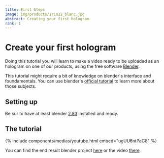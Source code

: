 ```yaml
---
title: First Steps
image: img/products/iris22_blanc.jpg
abstract: Creating your first hologram
rank: 1
---
```


# Create your first hologram

Doing this tutorial you will learn to make a video ready to be uploaded as an hologram on one of our products, using the free software [Blender](https://www.blender.org).

This tutorial might require a bit of knowledge on blender's interface and foundamentals. You can use blender's [official tutorial](https://www.youtube.com/playlist?list=PLa1F2ddGya_-UvuAqHAksYnB0qL9yWDO6) to learn more about those subjects.


## Setting up

Be sur to have at least blender [2.83](https://www.blender.org/download/releases/2-83/) installed and ready.

## The tutorial

{% include components/medias/youtube.html embed="ugUU6ntPaG8" %}

You can find the end result blender project [here](/static/files/monkey.blend) or the video [there](/static/files/monkey.mp4).
